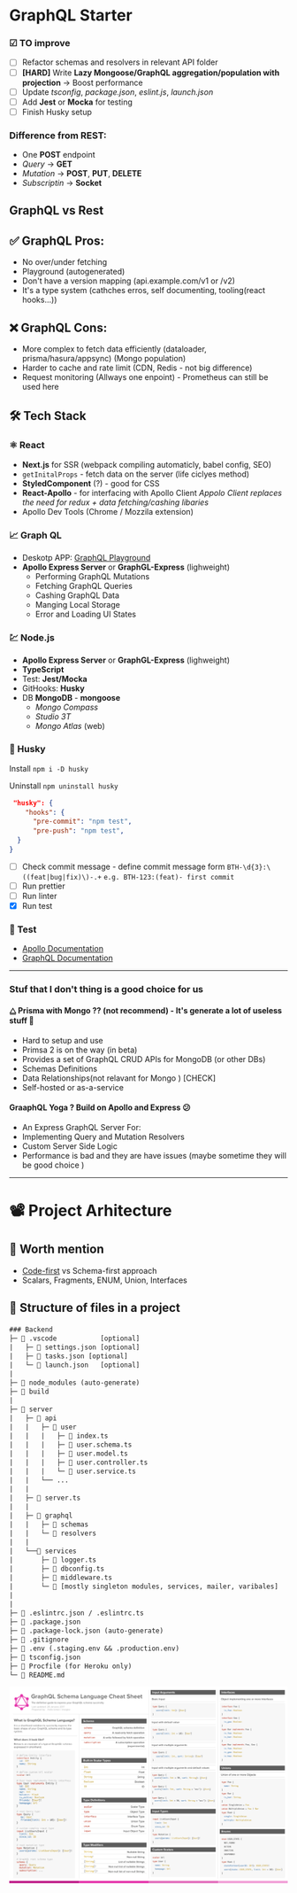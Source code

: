 # GraphQL Starter

### ☑ TO improve

- [ ] Refactor schemas and resolvers in relevant API folder
- [ ] **[HARD]** Write **Lazy Mongoose/GraphQL aggregation/population with projection** -> Boost performance
- [ ] Update _tsconfig_, _package.json_, _eslint.js_, _launch.json_
- [ ] Add **Jest** or **Mocka** for testing
- [ ] Finish Husky setup

### Difference from REST:

- One **POST** endpoint
- _Query_ → **GET**
- _Mutation_ → **POST**, **PUT**, **DELETE**
- _Subscriptin_ → **Socket**

## GraphQL vs Rest

## ✅ GraphQL Pros:

- No over/under fetching
- Playground (autogenerated)
- Don't have a version mapping (api.example.com/v1 or /v2)
- It's a type system (cathches erros, self documenting, tooling(react hooks...))

## ❌ GraphQL Cons:

- More complex to fetch data efficiently (dataloader, prisma/hasura/appsync) (Mongo population)
- Harder to cache and rate limit (CDN, Redis - not big difference)
- Request monitoring (Allways one enpoint) - Prometheus can still be used here

## 🛠 Tech Stack

### ⚛️ React

- **Next.js** for SSR (webpack compiling automaticly, babel config, SEO)
- `getInitalProps` - fetch data on the server (life ciclyes method)
- **StyledComponent** (?) - good for CSS
- **React-Apollo** - for interfacing with Apollo Client
  _Appolo Client replaces the need for redux + data fetching/cashing libaries_
- Apollo Dev Tools (Chrome / Mozzila extension)

### 📈 Graph QL

- Deskotp APP: [GraphQL Playground](https://www.electronjs.org/apps/graphql-playground)
- **Apollo Express Server** or **GraphGL-Express** (lighweight)
  - Performing GraphQL Mutations
  - Fetching GraphQL Queries
  - Cashing GraphQL Data
  - Manging Local Storage
  - Error and Loading UI States

### 💹 Node.js

- **Apollo Express Server** or **GraphGL-Express** (lighweight)
- **TypeScript**
- Test: **Jest/Mocka**
- GitHooks: **Husky**
- DB **MongoDB** - **mongoose**
  - _Mongo Compass_
  - _Studio 3T_
  - _Mongo Atlas_ (web)

### 🐶 Husky

Install
`npm i -D husky`

Uninstall
`npm uninstall husky`

```json
 "husky": {
    "hooks": {
      "pre-commit": "npm test",
      "pre-push": "npm test",
  }
}
```

- [ ] Check commit message - define commit message form `BTH-\d{3}:\((feat|bug|fix)\)-.+` `e.g. BTH-123:(feat)- first commit`
- [ ] Run prettier
- [ ] Run linter
- [x] Run test

### 🧪 Test

- [Apollo Documentation](https://www.apollographql.com/docs/apollo-server/testing/mocking/)
- [GraphQL Documentation](https://graphql.org/blog/mocking-with-graphql/)

---

### Stuf that I don't thing is a good choice for us

#### ⧋ Prisma with Mongo ?? (not recommend) - It's generate a lot of useless stuff 🤔

- Hard to setup and use
- Primsa 2 is on the way (in beta)
- Provides a set of GraphQL CRUD APIs for MongoDB (or other DBs)
- Schemas Definitions
- Data Relationships(not relavant for Mongo ) [CHECK]
- Self-hosted or as-a-service

#### GraaphQL Yoga ? Build on Apollo and Express 😕

- An Express GraphQL Server For:
- Implementing Query and Mutation Resolvers
- Custom Server Side Logic
- Performance is bad and they are have issues (maybe sometime they will be good choice )

---

# 📽 Project Arhitecture

## 🤔 Worth mention

- [Code-first](https://dev.to/novvum/graphql-code-first-and-sdl-first-the-current-landscape-in-mid-2019-547h) vs Schema-first approach
- Scalars, Fragments, ENUM, Union, Interfaces

## 🌲 Structure of files in a project

```
### Backend
├─ 📁 .vscode           [optional]
|   ├─ 📜 settings.json [optional]
|   ├─ 📜 tasks.json [optional]
|   └─ 📜 launch.json   [optional]
|
├─ 📁 node_modules (auto-generate)
├─ 📁 build
|
├─ 📁 server
|   ├─ 📁 api
|   |   ├─ 📁 user
|   |   |   ├─ 📜 index.ts
|   |   |   ├─ 📜 user.schema.ts
|   |   |   ├─ 📜 user.model.ts
|   |   |   ├─ 📜 user.controller.ts
|   |   |   └─ 📜 user.service.ts
|   |   └── ...
|   |
|   ├─ 📜 server.ts
|   |
|   ├─ 📁 graphql
|   |   ├─ 📁 schemas
|   |   └─ 📁 resolvers
|   |
|   └──📁 services
|       ├─ 📜 logger.ts
|       ├─ 📜 dbconfig.ts
|       ├─ 📜 middleware.ts
|       └─ 📜 [mostly singleton modules, services, mailer, varibales]
|
|
├─ 📜 .eslintrc.json / .eslintrc.ts
├─ 📜 .package.json
├─ 📜 .package-lock.json (auto-generate)
├─ 📜 .gitignore
├─ 📜 .env (.staging.env && .production.env)
├─ 📜 tsconfig.json
├─ 📜 Procfile (for Heroku only)
└─ 📜 README.md
```

![GraphQL Cheat Sheet](https://raw.githubusercontent.com/sogko/graphql-shorthand-notation-cheat-sheet/master/graphql-shorthand-notation-cheat-sheet.png)
